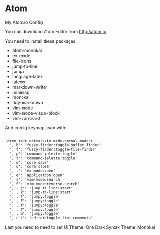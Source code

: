 # Atom

My Atom.io Config

You can download Atom Editor from http://atom.io

You need to install these packages:

+ atom-monokai
+ ex-mode
+ file-icons
+ jump-to-line
+ jumpy
+ language-latex
+ latexer
+ markdown-writer
+ minimap
+ monokai
+ tidy-markdown
+ vim-mode
+ vim-mode-visual-block
+ vim-surround

And config keymap.cson with:
~~~

'atom-text-editor.vim-mode.normal-mode':
  ', b': 'fuzzy-finder:toggle-buffer-finder'
  ', f': 'fuzzy-finder:toggle-file-finder'
  ', p': 'command-palette:toggle'
  ', t': 'command-palette:toggle'
  ', w': 'core:save'
  ', q': 'core:close'
  ', .': 'ex-mode:open'
  ', e': 'application:open'
  ', s': 'vim-mode:search'
  ', S': 'vim-mode:reverse-search'
  ', , j': 'jump-to-line:start'
  ', , k': 'jump-to-line:start'
  ', , f': 'jumpy:toggle'
  ', , F': 'jumpy:toggle'
  ', , t': 'jumpy:toggle'
  ', , T': 'jumpy:toggle'
  ', , w': 'jumpy:toggle'
  ', c i': 'editor:toggle-line-comments'
~~~

Last you need to need to set
UI Theme: One Dark
Syntax Theme: Monokai

